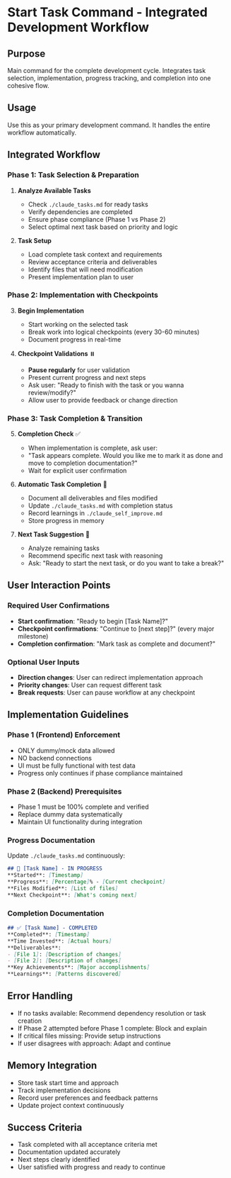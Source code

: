 # Start Task Command - Integrated Development Workflow

## Purpose
Main command for the complete development cycle. Integrates task selection, implementation, progress tracking, and completion into one cohesive flow.

## Usage
Use this as your primary development command. It handles the entire workflow automatically.

## Integrated Workflow

### Phase 1: Task Selection & Preparation
1. **Analyze Available Tasks**
   - Check `./claude_tasks.md` for ready tasks
   - Verify dependencies are completed
   - Ensure phase compliance (Phase 1 vs Phase 2)
   - Select optimal next task based on priority and logic

2. **Task Setup**
   - Load complete task context and requirements
   - Review acceptance criteria and deliverables
   - Identify files that will need modification
   - Present implementation plan to user

### Phase 2: Implementation with Checkpoints
3. **Begin Implementation**
   - Start working on the selected task
   - Break work into logical checkpoints (every 30-60 minutes)
   - Document progress in real-time

4. **Checkpoint Validations** ⏸️
   - **Pause regularly** for user validation
   - Present current progress and next steps
   - Ask user: "Ready to finish with the task or you wanna review/modify?"
   - Allow user to provide feedback or change direction

### Phase 3: Task Completion & Transition
5. **Completion Check** ✅
   - When implementation is complete, ask user:
   - "Task appears complete. Would you like me to mark it as done and move to completion documentation?"
   - Wait for explicit user confirmation

6. **Automatic Task Completion** 📝
   - Document all deliverables and files modified
   - Update `./claude_tasks.md` with completion status
   - Record learnings in `./claude_self_improve.md`
   - Store progress in memory

7. **Next Task Suggestion** 🔄
   - Analyze remaining tasks
   - Recommend specific next task with reasoning
   - Ask: "Ready to start the next task, or do you want to take a break?"

## User Interaction Points

### Required User Confirmations
- **Start confirmation**: "Ready to begin [Task Name]?"
- **Checkpoint confirmations**: "Continue to [next step]?" (every major milestone)
- **Completion confirmation**: "Mark task as complete and document?"

### Optional User Inputs
- **Direction changes**: User can redirect implementation approach
- **Priority changes**: User can request different task
- **Break requests**: User can pause workflow at any checkpoint

## Implementation Guidelines

### Phase 1 (Frontend) Enforcement
- ONLY dummy/mock data allowed
- NO backend connections
- UI must be fully functional with test data
- Progress only continues if phase compliance maintained

### Phase 2 (Backend) Prerequisites
- Phase 1 must be 100% complete and verified
- Replace dummy data systematically
- Maintain UI functionality during integration

### Progress Documentation
Update `./claude_tasks.md` continuously:
```markdown
## 🔄 [Task Name] - IN PROGRESS
**Started**: [Timestamp]
**Progress**: [Percentage]% - [Current checkpoint]
**Files Modified**: [List of files]
**Next Checkpoint**: [What's coming next]
```

### Completion Documentation
```markdown
## ✅ [Task Name] - COMPLETED
**Completed**: [Timestamp]
**Time Invested**: [Actual hours]
**Deliverables**:
- [File 1]: [Description of changes]
- [File 2]: [Description of changes]
**Key Achievements**: [Major accomplishments]
**Learnings**: [Patterns discovered]
```

## Error Handling
- If no tasks available: Recommend dependency resolution or task creation
- If Phase 2 attempted before Phase 1 complete: Block and explain
- If critical files missing: Provide setup instructions
- If user disagrees with approach: Adapt and continue

## Memory Integration
- Store task start time and approach
- Track implementation decisions
- Record user preferences and feedback patterns
- Update project context continuously

## Success Criteria
- Task completed with all acceptance criteria met
- Documentation updated accurately
- Next steps clearly identified
- User satisfied with progress and ready to continue
